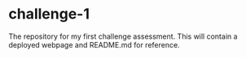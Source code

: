 # challenge-1
The repository for my first challenge assessment. This will contain a deployed webpage and README.md for reference.

